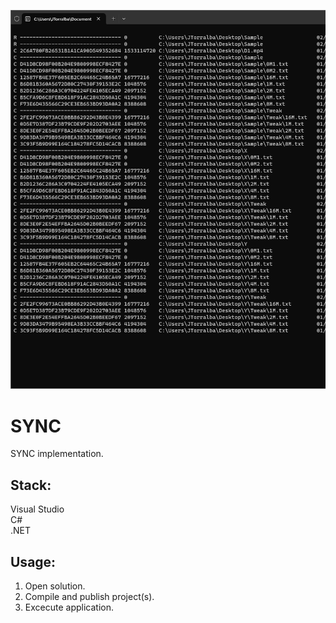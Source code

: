 ![Preview](Preview.png?raw=true "Preview")

# SYNC

SYNC implementation.

## Stack:

Visual Studio\
C#\
.NET

## Usage:

1. Open solution.
2. Compile and publish project(s).
3. Excecute application.

